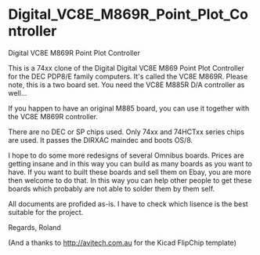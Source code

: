# Digital_VC8E_M869R_Point_Plot_Controller
Digital VC8E M869R Point Plot Controller

This is a 74xx clone of the Digital Digital VC8E M869 Point Plot Controller for the DEC PDP8/E family computers. It's called the VC8E M869R. Please note, this is a two board set. You need the VC8E M885R D/A controller as well...

If you happen to have an original M885 board, you can use it together with the VC8E M869R controller.

There are no DEC or SP chips used. Only 74xx and 74HCTxx series chips are used. It passes the DIRXAC maindec and boots OS/8.

I hope to do some more redesigns of several Omnibus boards. Prices are getting insane and in this way you can build as many boards as you want to have. If you want to built these boards and sell them on Ebay, you are more then welcome to do that. In this way you can help other people to get these boards which probably are not able to solder them by them self.

All documents are profided as-is. I have to check which lisence is the best suitable for the project.

Regards, Roland

(And a thanks to http://avitech.com.au for the Kicad FlipChip template)

